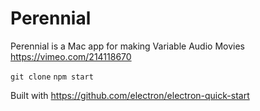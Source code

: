# Perennial
Perennial is a Mac app for making Variable Audio Movies <br>
https://vimeo.com/214118670 <br>

<code>git clone</code>
<code>npm start</code>

Built with https://github.com/electron/electron-quick-start

